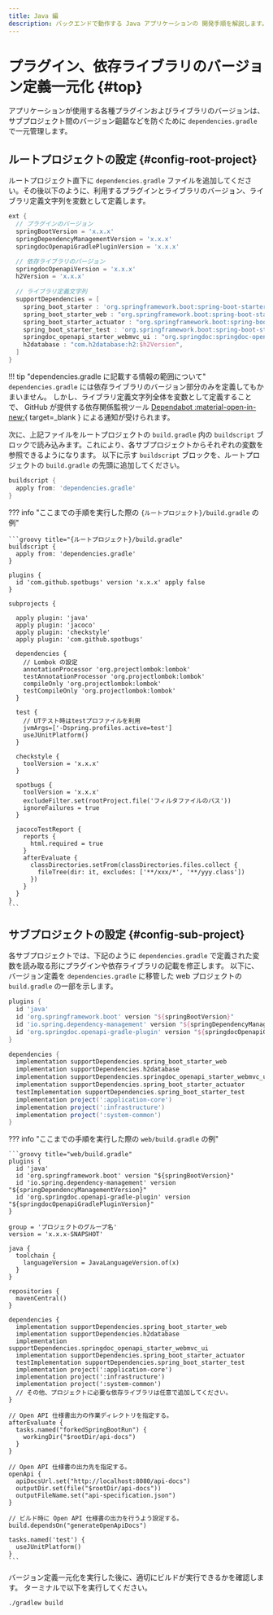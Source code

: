 ```yaml
---
title: Java 編
description: バックエンドで動作する Java アプリケーションの 開発手順を解説します。
---
```


# プラグイン、依存ライブラリのバージョン定義一元化 {#top}

アプリケーションが使用する各種プラグインおよびライブラリのバージョンは、サブプロジェクト間のバージョン齟齬などを防ぐために `dependencies.gradle` で一元管理します。

## ルートプロジェクトの設定 {#config-root-project}

ルートプロジェクト直下に `dependencies.gradle` ファイルを追加してください。その後以下のように、利用するプラグインとライブラリのバージョン、ライブラリ定義文字列を変数として定義します。

```groovy title="{ルートプロジェクト}/dependencies.gradle"
ext {
  // プラグインのバージョン
  springBootVersion = 'x.x.x'
  springDependencyManagementVersion = 'x.x.x'
  springdocOpenapiGradlePluginVersion = 'x.x.x'

  // 依存ライブラリのバージョン
  springdocOpenapiVersion = 'x.x.x'
  h2Version = 'x.x.x'
  
  // ライブラリ定義文字列
  supportDependencies = [
    spring_boot_starter : 'org.springframework.boot:spring-boot-starter',
    spring_boot_starter_web : "org.springframework.boot:spring-boot-starter-web",
    spring_boot_starter_actuator : "org.springframework.boot:spring-boot-starter-actuator",
    spring_boot_starter_test : 'org.springframework.boot:spring-boot-starter-test',
    springdoc_openapi_starter_webmvc_ui : "org.springdoc:springdoc-openapi-starter-webmvc-ui:$springdocOpenapiVersion",
    h2database : "com.h2database:h2:$h2Version",
  ]
}
```

!!! tip "dependencies.gradle に記載する情報の範囲について"
    `dependencies.gradle` には依存ライブラリのバージョン部分のみを定義してもかまいません。
    しかし、ライブラリ定義文字列全体を変数として定義することで、 GitHub が提供する依存関係監視ツール [Dependabot :material-open-in-new:](https://docs.github.com/ja/code-security/dependabot){ target=_blank } による通知が受けられます。

次に、上記ファイルをルートプロジェクトの `build.gradle` 内の `buildscript` ブロックで読み込みます。これにより、各サブプロジェクトからそれぞれの変数を参照できるようになります。
以下に示す `buildscript` ブロックを、ルートプロジェクトの `build.gradle` の先頭に追加してください。

```groovy title="{ルートプロジェクト}/build.gradle"
buildscript {
  apply from: 'dependencies.gradle'
}
```

??? info "ここまでの手順を実行した際の `{ルートプロジェクト}/build.gradle` の例"

    ```groovy title="{ルートプロジェクト}/build.gradle"
    buildscript {
      apply from: 'dependencies.gradle'
    }

    plugins {
      id 'com.github.spotbugs' version 'x.x.x' apply false
    }

    subprojects {

      apply plugin: 'java'
      apply plugin: 'jacoco'
      apply plugin: 'checkstyle'
      apply plugin: 'com.github.spotbugs'

      dependencies {
        // Lombok の設定
        annotationProcessor 'org.projectlombok:lombok'
        testAnnotationProcessor 'org.projectlombok:lombok'
        compileOnly 'org.projectlombok:lombok'
        testCompileOnly 'org.projectlombok:lombok'
      }

      test {
        // UTテスト時はtestプロファイルを利用
        jvmArgs=['-Dspring.profiles.active=test']
        useJUnitPlatform()
      }

      checkstyle {
        toolVersion = 'x.x.x'
      }

      spotbugs {
        toolVersion = 'x.x.x'
        excludeFilter.set(rootProject.file('フィルタファイルのパス'))
        ignoreFailures = true
      }

      jacocoTestReport {
        reports {
          html.required = true
        }
        afterEvaluate {
          classDirectories.setFrom(classDirectories.files.collect {
            fileTree(dir: it, excludes: ['**/xxx/*', '**/yyy.class'])
          })
        }
      }
    }
    ```

## サブプロジェクトの設定 {#config-sub-project}

各サブプロジェクトでは、下記のように `dependencies.gradle` で定義された変数を読み取る形にプラグインや依存ライブラリの記載を修正します。
以下に、バージョン定義を `dependencies.gradle` に移管した web プロジェクトの `build.gradle` の一部を示します。

```groovy title="web/build.gradle" hl_lines="3 4 5 9 10 11 12 13"
plugins {
  id 'java'
  id 'org.springframework.boot' version "${springBootVersion}"
  id 'io.spring.dependency-management' version "${springDependencyManagementVersion}"
  id 'org.springdoc.openapi-gradle-plugin' version "${springdocOpenapiGradlePluginVersion}"
}

dependencies {
  implementation supportDependencies.spring_boot_starter_web
  implementation supportDependencies.h2database
  implementation supportDependencies.springdoc_openapi_starter_webmvc_ui 
  implementation supportDependencies.spring_boot_starter_actuator 
  testImplementation supportDependencies.spring_boot_starter_test
  implementation project(':application-core')
  implementation project(':infrastructure')
  implementation project(':system-common')
}
```

??? info "ここまでの手順を実行した際の `web/build.gradle` の例"

    ```groovy title="web/build.gradle"
    plugins {
      id 'java'
      id 'org.springframework.boot' version "${springBootVersion}"
      id 'io.spring.dependency-management' version "${springDependencyManagementVersion}"
      id 'org.springdoc.openapi-gradle-plugin' version "${springdocOpenapiGradlePluginVersion}"
    }

    group = 'プロジェクトのグループ名'
    version = 'x.x.x-SNAPSHOT'

    java {
      toolchain {
        languageVersion = JavaLanguageVersion.of(x)
      }
    }

    repositories {
      mavenCentral()
    }

    dependencies {
      implementation supportDependencies.spring_boot_starter_web
      implementation supportDependencies.h2database
      implementation supportDependencies.springdoc_openapi_starter_webmvc_ui 
      implementation supportDependencies.spring_boot_starter_actuator 
      testImplementation supportDependencies.spring_boot_starter_test
      implementation project(':application-core')
      implementation project(':infrastructure')
      implementation project(':system-common')
      // その他、プロジェクトに必要な依存ライブラリは任意で追加してください。
    }

    // Open API 仕様書出力の作業ディレクトリを指定する。
    afterEvaluate {
      tasks.named("forkedSpringBootRun") {
        workingDir("$rootDir/api-docs")
      }
    }

    // Open API 仕様書の出力先を指定する。
    openApi {
      apiDocsUrl.set("http://localhost:8080/api-docs")
      outputDir.set(file("$rootDir/api-docs"))
      outputFileName.set("api-specification.json")
    }

    // ビルド時に Open API 仕様書の出力を行うよう設定する。
    build.dependsOn("generateOpenApiDocs")

    tasks.named('test') {
      useJUnitPlatform()
    }
    ```

バージョン定義一元化を実行した後に、適切にビルドが実行できるかを確認します。
ターミナルで以下を実行してください。

```winbatch title="バックエンドアプリケーションのビルド"
./gradlew build
```

